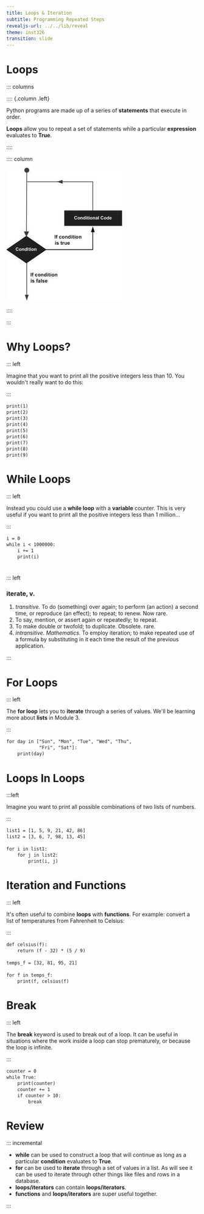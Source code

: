 ```yaml
---
title: Loops & Iteration
subtitle: Programming Repeated Steps
revealjs-url: ../../lib/reveal
theme: inst326
transition: slide
---
```


# Loops

::: columns 

:::: {.column .left}

Python programs are made up of a series of **statements** that execute in order.

**Loops** allow you to repeat a set of statements while a particular
**expression** evaluates to **True**.

::::

:::: column

<img src="images/loop.jpg">

::::

:::


# Why Loops? 

::: left

Imagine that you want to print all the positive integers less than 10. You
wouldn't really want to do this:

:::

``` {.python .numberLines}
print(1)
print(2)
print(3)
print(4)
print(5)
print(6)
print(7)
print(8)
print(9)
```

# While Loops

::: left

Instead you could use a **while loop** with a **variable** counter. This is very
useful if you want to print all the positive integers less than 1 million...

:::

``` {.python .numberLines}
i = 0
while i < 1000000:
    i += 1
    print(i)
```

#

::: left

### iterate, v.

1. *transitive.* To do (something) over again; to perform (an action) a second
   time, or reproduce (an effect); to repeat; to renew. Now rare.
2. To say, mention, or assert again or repeatedly; to repeat.
3. To make double or twofold; to duplicate. Obsolete. rare.
4. *intransitive. Mathematics.* To employ iteration; to make repeated use of a
   formula by substituting in it each time the result of the previous
   application.

:::


# For Loops

::: left

The **for loop** lets you to **iterate** through a series of values. We'll be
learning more about **lists** in Module 3.

:::

``` {.python .lineNumbers}
for day in ["Sun", "Mon", "Tue", "Wed", "Thu", 
            "Fri", "Sat"]:
    print(day)
```

# Loops In Loops

:::left

Imagine you want to print all possible combinations of two lists of numbers.

:::

``` {.python .numberLines}
list1 = [1, 5, 9, 21, 42, 86]
list2 = [3, 6, 7, 98, 13, 45]

for i in list1:
    for j in list2:
        print(i, j)
```

# Iteration and Functions

::: left

It's often useful to combine **loops** with **functions**. For example: convert
a list of temperatures from Fahrenheit to Celsius:

:::

``` {.python .numberLines}
def celsius(f):
    return (f - 32) * (5 / 9)

temps_f = [32, 81, 95, 21]

for f in temps_f:
    print(f, celsius(f)
```

# Break

::: left

The **break** keyword is used to break out of a loop. It can be useful in
situations where the work inside a loop can stop prematurely, or because the
loop is infinite.

:::

``` {.python .numberLines}
counter = 0
while True:
    print(counter)
    counter += 1
    if counter > 10:
        break
```

# Review

::: incremental

* **while** can be used to construct a loop that will continue as long as a
  particular **condition** evaluates to **True**.
* **for** can be used to **iterate** through a set of values in a list. As will see it 
  can be used to iterate through other things like files and rows in a database.
* **loops/iterators** can contain **loops/iterators**.
* **functions** and **loops/iterators** are super useful together.

:::



